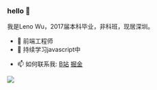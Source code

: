 ### hello 👋

<!-- **leno23/leno23** is a ✨ _special_ ✨ repository because its `README.md` (this file) appears on your GitHub profile.

Here are some ideas to get you started: -->
我是Leno Wu，2017届本科毕业，非科班，现居深圳。
- 🔭 前端工程师
- 🌱 持续学习javascript中
<!-- - 👯 I’m looking to collaborate on ...
- 🤔 I’m looking for help with ...
- 💬 Ask me about ... -->
- 📫 如何联系我: [B站](https://space.bilibili.com/7195544/) [掘金](https://juejin.cn/user/3509296848186808)
<!-- - 😄 Pronouns: ...
- ⚡ Fun fact: ... -->

![](https://github-readme-stats.vercel.app/api?username=leno23&show_icons=true&theme=default )
